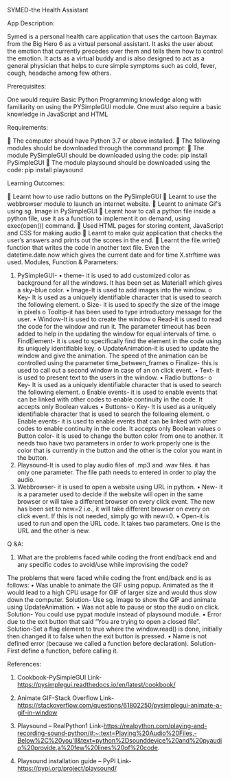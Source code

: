 SYMED-the Health Assistant

App Description:

Symed is a personal health care application that uses the cartoon Baymax from the Big Hero 6 as a virtual personal assistant. It asks the user about the emotion that currently precedes over them and tells them how to control the emotion. It acts as a virtual buddy and is also designed to act as a general physician that helps to cure simple symptoms such as cold, fever, cough, headache among few others. 

Prerequisites:

One would require Basic Python Programming knowledge along with familiarity on using the PYSimpleGUI module. One must also require a basic knowledge in JavaScript and HTML

Requirements:

	The computer should have Python 3.7 or above installed.
	The following modules should be downloaded through the command prompt:
	The module PySimpleGUI should be downloaded using the code: pip install PySimpleGUI
	The module playsound should be downloaded using the code: pip install playsound

Learning Outcomes:

	 Learnt how to use radio buttons on the PySimpleGUI
	Learnt to use the webbrowser module to launch an internet website.
	Learnt to animate Gif’s using sg. Image in PySimpleGUI
	Learnt how to call a python file inside a python file, use it as a function to implement it on demand, using exec(open()) command.
	Used HTML pages for storing content, JavaScript and CSS for making audio
	Learnt to make quiz application that checks the user’s answers and prints out the scores in the end.
	Learnt the file.write() function that writes the code in another text file. Even the datetime.date.now which gives the current date and for time X.strftime was used.
Modules, Function & Parameters:

1.	 PySimpleGUI-
•	theme- it is used to add customized color as background for all the windows. It has been set as Material1 which gives a sky-blue color.
•	Image-It is used to add images into the window.
o	Key- It is used as a uniquely identifiable character that is used to search the following element.
o	Size- it is used to specify the size of the image in pixels
o	Tooltip-it has been used to type introductory message for the user.
•	 Window-It is used to create the window
o	Read-it is used to read the code for the window and run it. The parameter timeout has been added to help in the updating the window for equal intervals of time.
o	FindElement- it is used to specifically find the element in the code using its uniquely identifiable key.
o	UpdateAnimation-it is used to update the window and give the animation. The speed of the animation can be controlled using the parameter time_between_frames
o	Finalize- this is used to call out a second window in case of an on click event.
•	Text- it is used to present text to the users in the window.
•	Radio buttons-
o	Key- It is used as a uniquely identifiable character that is used to search the following element.
o	Enable events- it is used to enable events that can be linked with other codes to enable continuity in the code. It accepts only Boolean values
•	Buttons-
o	Key- It is used as a uniquely identifiable character that is used to search the following element.
o	Enable events- it is used to enable events that can be linked with other codes to enable continuity in the code. It accepts only Boolean values
o	Button color- it is used to change the button color from one to another. It needs two have two parameters in order to work properly one is the color that is currently in the button and the other is the color you want in the button.
2.	Playsound-It is used to play audio files of .mp3 and .wav files. it has only one parameter. The file path needs to entered in order to play the audio.
3.	Webbrowser- it is used to open a website using URL in python.
•	New- it is a parameter used to decide if the website will open in the same browser or will take a different browser on every click event. The new has been set to new=2 i.e., it will take different browser on every on click event. If this is not needed, simply go with new=0.
•	Open-it is used to run and open the URL code. It takes two parameters. One is the URL and the other is new.

Q &A:

1.	What are the problems faced while coding the front end/back end and any specific codes to avoid/use while improvising the code?

The problems that were faced while coding the front end/back end is as follows:
•	Was unable to animate the GIF using popup. Animated as the it would lead to a high CPU usage for GIF of larger size and would thus slow down the computer. Solution- Use sg. Image to show the GIF and animate using UpdateAnimation. 
•	Was not able to pause or stop the audio on click. Solution- You could use pypat module instead of playsound module.
•	Error due to the exit button that said “You are trying to open a closed file”. Solution-Set a flag element to true where the window.read() is done, initially then changed it to false when the exit button is pressed.
•	Name is not defined error (because we called a function before declaration). Solution- First define a function, before calling it.


References:

1.	 Cookbook-PySimpleGUI
Link-https://pysimplegui.readthedocs.io/en/latest/cookbook/


2.	 Animate GIF-Stack Overflow
Link-https://stackoverflow.com/questions/61802250/pysimplegui-animate-a-gif-in-window


3.	Playsound – RealPython1
Link-https://realpython.com/playing-and-recording-sound-python/#:~:text=Playing%20Audio%20Files,-Below%2C%20you'll&text=python%2Dsounddevice%20and%20pyaudio%20provide,a%20few%20lines%20of%20code.


4.	 Playsound installation guide – PyPI
Link-https://pypi.org/project/playsound/


